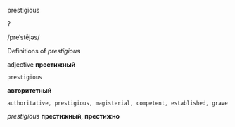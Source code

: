 prestigious

?

/preˈstējəs/

Definitions of _prestigious_

adjective
**престижный**

    prestigious
**авторитетный**

    authoritative, prestigious, magisterial, competent, established, grave

_prestigious_
**престижный**, **престижно**